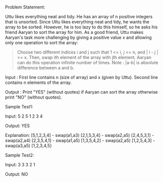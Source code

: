 Problem Statement: 

Uttu likes everything neat and tidy. He has an array of n positive integers that is unsorted.
Since Uttu likes everything neat and tidy, he wants the array to be sorted.
However, he is too lazy to do this himself, so he asks his friend Aaryan to sort the array for him.
As a good friend, Uttu makes Aaryan's task more challenging by giving a positive value x and allowing only one operation to sort the array:
> Choose two different indices i and j such that 1 <= i,  j <= n, and | i - j | >= x. Then, swap ith element of the array with jth element.
Aaryan can do this operation infinite number of times.
Note : |a-b| is absolute difference between a and b.

Input : 
First line contains n (size of array) and x (given by Uttu).
Second line contains n elements of the array.

Output : 
Print "YES" (without quotes) if Aaryan can sort the array otherwise print "NO" (without quotes).

Sample Test1:

Input: 
5 2
5 1 2 3 4

Output: 
YES

Explanation:
[5,1,2,3,4] - swap(a1,a3)
[2,1,5,3,4] - swap(a2,a5)
[2,4,5,3,1] - swap(a2,a4)
[2,3,5,4,1] - swap(a1,a5)
[1,3,5,4,2] - swap(a2,a5)
[1,2,5,4,3] - swap(a3,a5)
[1,2,3,4,5]


Sample Test2:

Input: 
3 3
3 2 1

Output: 
NO




